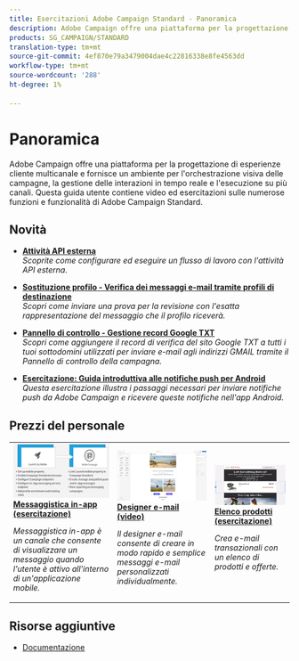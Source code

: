 ```yaml
---
title: Esercitazioni Adobe Campaign Standard - Panoramica
description: Adobe Campaign offre una piattaforma per la progettazione di esperienze cliente multicanale e fornisce un ambiente per l'orchestrazione visiva delle campagne, la gestione delle interazioni in tempo reale e l'esecuzione su più canali. Questa guida utente contiene video ed esercitazioni sulle numerose funzioni e funzionalità di Adobe Campaign Standard.
products: SG_CAMPAIGN/STANDARD
translation-type: tm+mt
source-git-commit: 4ef870e79a3479004dae4c22816338e8fe4563dd
workflow-type: tm+mt
source-wordcount: '288'
ht-degree: 1%

---
```



# Panoramica

Adobe Campaign offre una piattaforma per la progettazione di esperienze cliente multicanale e fornisce un ambiente per l&#39;orchestrazione visiva delle campagne, la gestione delle interazioni in tempo reale e l&#39;esecuzione su più canali. Questa guida utente contiene video ed esercitazioni sulle numerose funzioni e funzionalità di Adobe Campaign Standard.

## Novità

* **[Attività API esterna](/help/managing-processes-and-data/data-management-activities/external-api-activity.md)**   <br>
   *Scoprite come configurare ed eseguire un flusso di lavoro con l&#39;attività API esterna.*

* **[Sostituzione profilo - Verifica dei messaggi e-mail tramite profili di destinazione](/help/communication-channels/email/profile-substitution.md)**   <br>
   *Scopri come inviare una prova per la revisione con l&#39;esatta rappresentazione del messaggio che il profilo riceverà.*

* **[Pannello di controllo - Gestione record Google TXT](/help/administrating/control-panel/google-txt-record-management.md)**   <br>
   *Scopri come aggiungere il record di verifica del sito Google TXT a tutti i tuoi sottodomini utilizzati per inviare e-mail agli indirizzi GMAIL tramite il Pannello di controllo della campagna.*

* **[Esercitazione: Guida introduttiva alle notifiche push per Android](https://docs.adobe.com/content/help/en/campaign-standard-learn/getting-started-with-push-notifications-android/introduction.html)**   <br>
   *Questa esercitazione illustra i passaggi necessari per inviare notifiche push da Adobe Campaign e ricevere queste notifiche nell&#39;app Android.*

## Prezzi del personale

<table>
<tr>
  <td>
    <a href="./communication-channels/mobile/in-app/in-app-message-overview.md"> 
      <img alt="Messaggistica in-app (esercitazione)" src="./assets/in_app_messaging.png"/>
    </a>
    <div>
      <a href="./communication-channels/mobile/in-app/in-app-message-overview.md">
    <strong>Messaggistica in-app (esercitazione)</strong>
    </a>
    </div>
    <p>
    <em>Messaggistica in-app è un canale che consente di visualizzare un messaggio quando l'utente è attivo all'interno di un'applicazione mobile.</em>
    <p>
  </td>
   <td>
    <a href="./designing-content/email-designer/email-designer-overview.md">
      <img alt="Designer e-mail (video)" src="./assets/email_designer_tutorial.png" />
    </a>
    <div>
      <a href="./designing-content/email-designer/email-designer-overview.md">
    <strong>Designer e-mail (video)</strong>
    </a>
    </div>
    <p>
    <em>Il designer e-mail consente di creare in modo rapido e semplice messaggi e-mail personalizzati individualmente.</em>
    <p>
  </td>
  <td>
    <a href="./designing-content/product-listings-in-transactional-email.md">
      <img alt="Personalizzare le e-mail mediante blocchi di contenuto dinamici (video)" src="./assets/acs_product_listings.png" />
    </a>
    <div>
      <a href="./designing-content/product-listings-in-transactional-email.md">
    <strong>Elenco prodotti (esercitazione)</strong>
    </a>
    </div>
    <p>
    <em>Crea e-mail transazionali con un elenco di prodotti e offerte. </em>
    <p>
  </td>
</tr>
</table>

## Risorse aggiuntive

* [Documentazione](https://docs.adobe.com/content/help/en/campaign-standard/using/campaign-standard-home.html)
